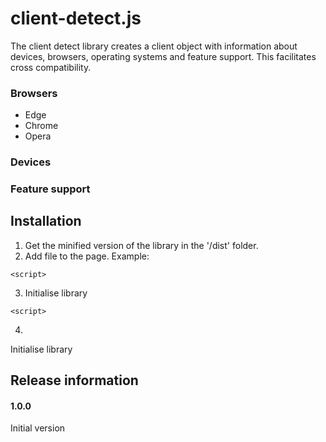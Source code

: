 # client-detect.js
The client detect library creates a client object  with information about devices, browsers, operating systems and feature support. This facilitates cross compatibility.

### Browsers
 - Edge
 - Chrome
 - Opera

### Devices

### Feature support



## Installation

 1. Get the minified version of the library in the '/dist' folder.
 2. Add file to the page. Example:
```
<script>
```
3. Initialise library
```
<script>
```
4. 
Initialise library


## Release information

#### 1.0.0
Initial version